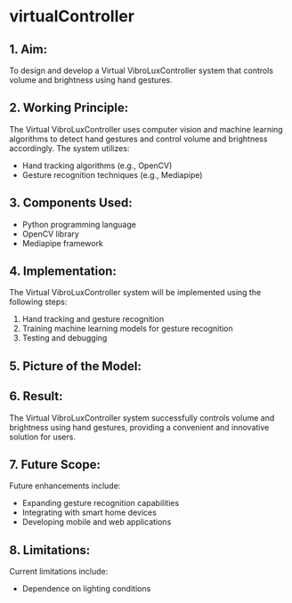 # virtualController
## 1. Aim:
To design and develop a Virtual VibroLuxController system that controls volume and brightness using hand gestures.

## 2. Working Principle:
The Virtual VibroLuxController uses computer vision and machine learning algorithms to detect hand gestures and control volume and brightness accordingly. The system utilizes:

- Hand tracking algorithms (e.g., OpenCV)
- Gesture recognition techniques (e.g., Mediapipe)

## 3. Components Used:

- Python programming language
- OpenCV library
- Mediapipe framework

## 4. Implementation:
The Virtual VibroLuxController system will be implemented using the following steps:

1. Hand tracking and gesture recognition
2. Training machine learning models for gesture recognition
3. Testing and debugging

## 5. Picture of the Model:


## 6. Result:
The Virtual VibroLuxController system successfully controls volume and brightness using hand gestures, providing a convenient and innovative solution for users.

## 7. Future Scope:
Future enhancements include:

- Expanding gesture recognition capabilities
- Integrating with smart home devices
- Developing mobile and web applications

## 8. Limitations:
Current limitations include:

- Dependence on lighting conditions
